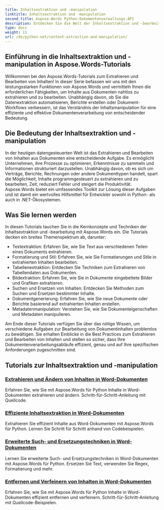 ```yaml
---
title: Inhaltsextraktion und -manipulation
linktitle: Inhaltsextraktion und -manipulation
second_title: Aspose.Words Python-Dokumentenverwaltungs-API
description: Entdecken Sie die Welt der Inhaltsextraktion und -bearbeitung mit Aspose.Words-Tutorials. Erfahren Sie, wie Sie Inhalte mit Python und .NET effizient extrahieren und bearbeiten und so Ihre Dokumentverarbeitungsfähigkeiten verbessern.
type: docs
weight: 11
url: /de/python-net/content-extraction-and-manipulation/
---
```

## Einführung in die Inhaltsextraktion und -manipulation in Aspose.Words-Tutorials

Willkommen bei den Aspose.Words-Tutorials zum Extrahieren und Bearbeiten von Inhalten! In dieser Serie befassen wir uns mit den leistungsstarken Funktionen von Aspose.Words und vermitteln Ihnen die erforderlichen Fähigkeiten, um Inhalte aus Dokumenten nahtlos zu extrahieren und zu bearbeiten. Unabhängig davon, ob Sie die Datenextraktion automatisieren, Berichte erstellen oder Dokument-Workflows verbessern, ist das Verständnis der Inhaltsmanipulation für eine effiziente und effektive Dokumentenverarbeitung von entscheidender Bedeutung.

## Die Bedeutung der Inhaltsextraktion und -manipulation

In der heutigen datengesteuerten Welt ist das Extrahieren und Bearbeiten von Inhalten aus Dokumenten eine entscheidende Aufgabe. Es ermöglicht Unternehmen, ihre Prozesse zu optimieren, Erkenntnisse zu sammeln und Informationen strukturiert darzustellen. Unabhängig davon, ob es sich um Verträge, Berichte, Rechnungen oder andere Dokumenttypen handelt, spart die Möglichkeit, Inhalte programmgesteuert zu extrahieren und zu bearbeiten, Zeit, reduziert Fehler und steigert die Produktivität. Aspose.Words bietet ein umfassendes Toolkit zur Lösung dieser Aufgaben und ist damit ein wertvolles Hilfsmittel für Entwickler sowohl in Python- als auch in .NET-Ökosystemen.

## Was Sie lernen werden

In diesen Tutorials tauchen Sie in die Kernkonzepte und Techniken der Inhaltsextraktion und -bearbeitung mit Aspose.Words ein. Die Tutorials decken ein breites Themenspektrum ab, darunter:

- Textextraktion: Erfahren Sie, wie Sie Text aus verschiedenen Teilen eines Dokuments extrahieren.
- Formatierung und Stil: Erfahren Sie, wie Sie Formatierungen und Stile in extrahierten Inhalten bearbeiten.
- Tabellenextraktion: Entdecken Sie Techniken zum Extrahieren von Tabellendaten aus Dokumenten.
- Bildextraktion: Erfahren Sie, wie Sie in Dokumente eingebettete Bilder und Grafiken extrahieren.
- Suchen und Ersetzen von Inhalten: Entdecken Sie Methoden zum Suchen und Ersetzen bestimmter Inhalte.
- Dokumentgenerierung: Erfahren Sie, wie Sie neue Dokumente oder Berichte basierend auf extrahierten Inhalten erstellen.
- Metadatenmanipulation: Verstehen Sie, wie Sie Dokumenteigenschaften und Metadaten manipulieren.

Am Ende dieser Tutorials verfügen Sie über das nötige Wissen, um verschiedene Aufgaben zur Bearbeitung von Dokumentinhalten problemlos zu bewältigen. Sie erhalten Einblicke in die Best Practices zum Extrahieren und Bearbeiten von Inhalten und stellen so sicher, dass Ihre Dokumentenverarbeitungsabläufe effizient, genau und auf Ihre spezifischen Anforderungen zugeschnitten sind.

## Tutorials zur Inhaltsextraktion und -manipulation
### [Extrahieren und Ändern von Inhalten in Word-Dokumenten](./extract-modify-document-content/)
Erfahren Sie, wie Sie mit Aspose.Words für Python Inhalte in Word-Dokumenten extrahieren und ändern. Schritt-für-Schritt-Anleitung mit Quellcode.
### [Effiziente Inhaltsextraktion in Word-Dokumenten](./document-content-extraction/)
Extrahieren Sie effizient Inhalte aus Word-Dokumenten mit Aspose.Words für Python. Lernen Sie Schritt für Schritt anhand von Codebeispielen.
### [Erweiterte Such- und Ersetzungstechniken in Word-Dokumenten](./find-replace-documents/)
Lernen Sie erweiterte Such- und Ersetzungstechniken in Word-Dokumenten mit Aspose.Words für Python. Ersetzen Sie Text, verwenden Sie Regex, Formatierung und mehr.
### [Entfernen und Verfeinern von Inhalten in Word-Dokumenten](./remove-content-documents/)
Erfahren Sie, wie Sie mit Aspose.Words für Python Inhalte in Word-Dokumenten effizient entfernen und verfeinern. Schritt-für-Schritt-Anleitung mit Quellcode-Beispielen.